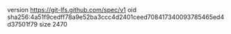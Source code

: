 version https://git-lfs.github.com/spec/v1
oid sha256:4a51f9cedff78a9e52ba3ccc4d2401ceed708417340093785465ed4d37501f79
size 2470
